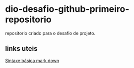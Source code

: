 # dio-desafio-github-primeiro-repositorio
repositorio criado para o desafio de projeto.

## links uteis 
[Sintaxe básica mark down](https://docs.pipz.com/central-de-ajuda/learning-center/guia-basico-de-markdown#open)
